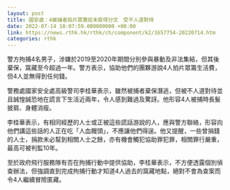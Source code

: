 ```yaml
---
layout: post
title: 國安處：4被捕者拍片眾籌從未取得分文　受不人道對待
date: 2022-07-14 18:07:59.000000000 +08:00
link: https://news.rthk.hk/rthk/ch/component/k2/1657754-20220714.htm
categories: rthk
---
```


警方拘捕4名男子，涉嫌於2019至2020年期間分別參與暴動及非法集結，但其後棄保，窩藏至今超過一年。警方表示，協助他們的團夥游說4人拍片眾籌生活費，但4人並無得到任何錢。

警務處國家安全處高級警司李桂華表示，雖然被捕者棄保潛逃，但被不人道對待並且誠惶誠恐地在謊言下生活近兩年，令人感到難過及驚訝。他形容4人被捕時長髮披肩、身體消瘦。

李桂華表示，有相同經歷的人士或正被這些謊話游說的人，應與警方聯絡，形容向他們講這些話的人正在吃「人血饅頭」，不應讓他們得逞。他又提醒，一些曾捐錢的人士，捐款未必幫到相關人士之餘，亦有機會觸犯協助罪犯罪，相關罪行嚴重，最高可被判監10年。

至於政府飛行服務隊有否在拘捕行動中提供協助，李桂華表示，不方便透露個別偵查辦法，但強調直到完成拘捕行動才知道4人過去的窩藏地點，絕對不會為查案而令4人繼續冒險匿藏。
